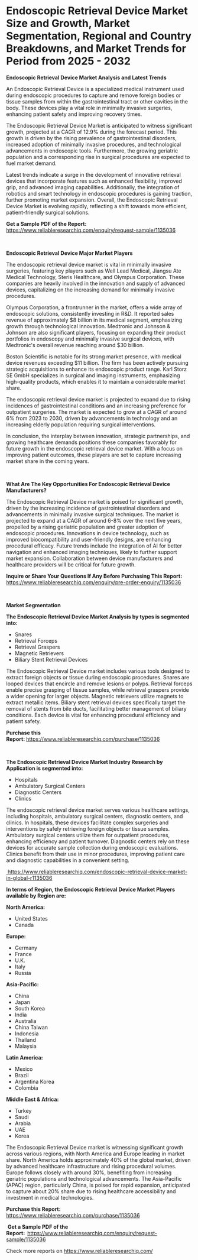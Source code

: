 <p><h1>Endoscopic Retrieval Device Market Size and Growth, Market Segmentation, Regional and Country Breakdowns, and Market Trends for Period from 2025 -  2032</h1></p><p><strong>Endoscopic Retrieval Device Market Analysis and Latest Trends</strong></p>
<p><p>An Endoscopic Retrieval Device is a specialized medical instrument used during endoscopic procedures to capture and remove foreign bodies or tissue samples from within the gastrointestinal tract or other cavities in the body. These devices play a vital role in minimally invasive surgeries, enhancing patient safety and improving recovery times.</p><p>The Endoscopic Retrieval Device Market is anticipated to witness significant growth, projected at a CAGR of 12.9% during the forecast period. This growth is driven by the rising prevalence of gastrointestinal disorders, increased adoption of minimally invasive procedures, and technological advancements in endoscopic tools. Furthermore, the growing geriatric population and a corresponding rise in surgical procedures are expected to fuel market demand.</p><p>Latest trends indicate a surge in the development of innovative retrieval devices that incorporate features such as enhanced flexibility, improved grip, and advanced imaging capabilities. Additionally, the integration of robotics and smart technology in endoscopic procedures is gaining traction, further promoting market expansion. Overall, the Endoscopic Retrieval Device Market is evolving rapidly, reflecting a shift towards more efficient, patient-friendly surgical solutions.</p></p>
<p><strong>Get a Sample PDF of the Report:&nbsp;</strong> <a href="https://www.reliableresearchiq.com/enquiry/request-sample/1135036?utm_campaign=3347&utm_medium=2&utm_source=Github&utm_content=ia&utm_term=25032025&utm_id=endoscopic-retrieval-device">https://www.reliableresearchiq.com/enquiry/request-sample/1135036</a></p>
<p>&nbsp;</p>
<p><strong>Endoscopic Retrieval Device Major Market Players</strong></p>
<p><p>The endoscopic retrieval device market is vital in minimally invasive surgeries, featuring key players such as Well Lead Medical, Jiangsu Ate Medical Technology, Steris Healthcare, and Olympus Corporation. These companies are heavily involved in the innovation and supply of advanced devices, capitalizing on the increasing demand for minimally invasive procedures.</p><p>Olympus Corporation, a frontrunner in the market, offers a wide array of endoscopic solutions, consistently investing in R&D. It reported sales revenue of approximately $8 billion in its medical segment, emphasizing growth through technological innovation. Medtronic and Johnson & Johnson are also significant players, focusing on expanding their product portfolios in endoscopy and minimally invasive surgical devices, with Medtronic's overall revenue reaching around $30 billion.</p><p>Boston Scientific is notable for its strong market presence, with medical device revenues exceeding $11 billion. The firm has been actively pursuing strategic acquisitions to enhance its endoscopic product range. Karl Storz SE GmbH specializes in surgical and imaging instruments, emphasizing high-quality products, which enables it to maintain a considerable market share.</p><p>The endoscopic retrieval device market is projected to expand due to rising incidences of gastrointestinal conditions and an increasing preference for outpatient surgeries. The market is expected to grow at a CAGR of around 6% from 2023 to 2030, driven by advancements in technology and an increasing elderly population requiring surgical interventions.</p><p>In conclusion, the interplay between innovation, strategic partnerships, and growing healthcare demands positions these companies favorably for future growth in the endoscopic retrieval device market. With a focus on improving patient outcomes, these players are set to capture increasing market share in the coming years.</p></p>
<p>&nbsp;</p>
<p><strong>What Are The Key Opportunities For Endoscopic Retrieval Device Manufacturers?</strong></p>
<p><p>The Endoscopic Retrieval Device market is poised for significant growth, driven by the increasing incidence of gastrointestinal disorders and advancements in minimally invasive surgical techniques. The market is projected to expand at a CAGR of around 6-8% over the next five years, propelled by a rising geriatric population and greater adoption of endoscopic procedures. Innovations in device technology, such as improved biocompatibility and user-friendly designs, are enhancing procedural efficacy. Future trends include the integration of AI for better navigation and enhanced imaging techniques, likely to further support market expansion. Collaboration between device manufacturers and healthcare providers will be critical for future growth.</p></p>
<p><strong>Inquire or Share Your Questions If Any Before Purchasing This Report:</strong> <a href="https://www.reliableresearchiq.com/enquiry/pre-order-enquiry/1135036?utm_campaign=3347&utm_medium=2&utm_source=Github&utm_content=ia&utm_term=25032025&utm_id=endoscopic-retrieval-device">https://www.reliableresearchiq.com/enquiry/pre-order-enquiry/1135036</a></p>
<p>&nbsp;</p>
<p><strong>Market Segmentation</strong></p>
<p><strong>The Endoscopic Retrieval Device Market Analysis by types is segmented into:</strong></p>
<p><ul><li>Snares</li><li>Retrieval Forceps</li><li>Retrieval Graspers</li><li>Magnetic Retrievers</li><li>Biliary Stent Retrieval Devices</li></ul></p>
<p><p>The Endoscopic Retrieval Device market includes various tools designed to extract foreign objects or tissue during endoscopic procedures. Snares are looped devices that encircle and remove lesions or polyps. Retrieval forceps enable precise grasping of tissue samples, while retrieval graspers provide a wider opening for larger objects. Magnetic retrievers utilize magnets to extract metallic items. Biliary stent retrieval devices specifically target the removal of stents from bile ducts, facilitating better management of biliary conditions. Each device is vital for enhancing procedural efficiency and patient safety.</p></p>
<p><strong>Purchase this Report:&nbsp;</strong><a href="https://www.reliableresearchiq.com/purchase/1135036?utm_campaign=3347&utm_medium=2&utm_source=Github&utm_content=ia&utm_term=25032025&utm_id=endoscopic-retrieval-device">https://www.reliableresearchiq.com/purchase/1135036</a></p>
<p>&nbsp;</p>
<p><strong>The Endoscopic Retrieval Device Market Industry Research by Application is segmented into:</strong></p>
<p><ul><li>Hospitals</li><li>Ambulatory Surgical Centers</li><li>Diagnostic Centers</li><li>Clinics</li></ul></p>
<p><p>The endoscopic retrieval device market serves various healthcare settings, including hospitals, ambulatory surgical centers, diagnostic centers, and clinics. In hospitals, these devices facilitate complex surgeries and interventions by safely retrieving foreign objects or tissue samples. Ambulatory surgical centers utilize them for outpatient procedures, enhancing efficiency and patient turnover. Diagnostic centers rely on these devices for accurate sample collection during endoscopic evaluations. Clinics benefit from their use in minor procedures, improving patient care and diagnostic capabilities in a convenient setting.</p></p>
<p><a href="https://www.reliableresearchiq.com/endoscopic-retrieval-device-market-in-global-r1135036?utm_campaign=3347&utm_medium=2&utm_source=Github&utm_content=ia&utm_term=25032025&utm_id=endoscopic-retrieval-device">&nbsp;https://www.reliableresearchiq.com/endoscopic-retrieval-device-market-in-global-r1135036</a></p>
<p><strong>In terms of Region, the Endoscopic Retrieval Device Market Players available by Region are:</strong></p>
<p>
    <p> <strong> North America: </strong>
        <ul>
            <li>United States</li>
            <li>Canada</li>
        </ul>
        </p> 
    <p> <strong> Europe: </strong>
        <ul>
            <li>Germany</li>
            <li>France</li>
            <li>U.K.</li>
            <li>Italy</li>
            <li>Russia</li>
        </ul>
        </p> 
    <p> <strong> Asia-Pacific: </strong>
        <ul>
            <li>China</li>
            <li>Japan</li>
            <li>South Korea</li>
            <li>India</li>
            <li>Australia</li>
            <li>China Taiwan</li>
            <li>Indonesia</li>
            <li>Thailand</li>
            <li>Malaysia</li>
        </ul>
        </p> 
    <p> <strong> Latin America: </strong>
        <ul>
            <li>Mexico</li>
            <li>Brazil</li>
            <li>Argentina Korea</li>
            <li>Colombia</li>
        </ul>
        </p> 
    <p> <strong> Middle East & Africa: </strong>
        <ul>
            <li>Turkey</li>
            <li>Saudi</li>
            <li>Arabia</li>
            <li>UAE</li>
            <li>Korea</li>
        </ul>
    </p>
    </p>
<p><p>The Endoscopic Retrieval Device market is witnessing significant growth across various regions, with North America and Europe leading in market share. North America holds approximately 40% of the global market, driven by advanced healthcare infrastructure and rising procedural volumes. Europe follows closely with around 30%, benefiting from increasing geriatric populations and technological advancements. The Asia-Pacific (APAC) region, particularly China, is poised for rapid expansion, anticipated to capture about 20% share due to rising healthcare accessibility and investment in medical technologies.</p></p>
<p><strong>Purchase this Report: </strong><a href="https://www.reliableresearchiq.com/purchase/1135036?utm_campaign=3347&utm_medium=2&utm_source=Github&utm_content=ia&utm_term=25032025&utm_id=endoscopic-retrieval-device">https://www.reliableresearchiq.com/purchase/1135036</a></p>
<p>&nbsp;<strong>Get a Sample PDF of the Report:&nbsp;&nbsp;</strong><a href="https://www.reliableresearchiq.com/enquiry/request-sample/1135036?utm_campaign=3347&utm_medium=2&utm_source=Github&utm_content=ia&utm_term=25032025&utm_id=endoscopic-retrieval-device">https://www.reliableresearchiq.com/enquiry/request-sample/1135036</a></p>
<p><strong></strong></p>
<p>Check more reports on <a href="https://www.reliableresearchiq.com/?utm_campaign=3347&utm_medium=2&utm_source=Github&utm_content=ia&utm_term=25032025&utm_id=endoscopic-retrieval-device">https://www.reliableresearchiq.com/</a></p>